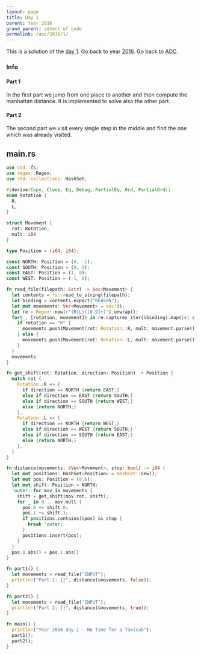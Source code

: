 ```yaml
---
layout: page
title: Day 1
parent: Year 2016
grand_parent: advent of code
permalink: /aoc/2016/1/
---
```


This is a solution of the [day 1](https://adventofcode.com/2016/day/1). Go back to year [2016](/aoc/2016). Go back to [AOC](/aoc/).

### Info

#### Part 1

In the first part we jump from one place to another and then compute the manhattan distance. It is implemented to solve also the other part.

#### Part 2

The second part we visit every single step in the middle and find the one which was already visited.

## main.rs

```rs
use std::fs;
use regex::Regex;
use std::collections::HashSet;

#[derive(Copy, Clone, Eq, Debug, PartialEq, Ord, PartialOrd)]
enum Rotation {
  R,
  L,
}

struct Movement {
  rot: Rotation,
  mult: i64
}

type Position = (i64, i64);

const NORTH: Position = (0, -1);
const SOUTH: Position = (0, 1);
const EAST: Position = (1, 0);
const WEST: Position = (-1, 0);

fn read_file(filepath: &str) -> Vec<Movement> {
  let contents = fs::read_to_string(filepath);
  let binding = contents.expect("REASON");
  let mut movements: Vec<Movement> = vec!();
  let re = Regex::new(r"(R|L)([0-9]+)").unwrap();
  for(_, [rotation, movement]) in re.captures_iter(&binding).map(|c| c.extract()) {
    if rotation == "R" {
      movements.push(Movement{rot: Rotation::R, mult: movement.parse().unwrap()});
    } else {
      movements.push(Movement{rot: Rotation::L, mult: movement.parse().unwrap()});
    }
  }
  movements
}

fn get_shift(rot: Rotation, direction: Position) -> Position {
  match rot {
    Rotation::R => {
      if direction == NORTH {return EAST;}
      else if direction == EAST {return SOUTH;}
      else if direction == SOUTH {return WEST;}
      else {return NORTH;}
    },
    Rotation::L => {
      if direction == NORTH {return WEST;}
      else if direction == WEST {return SOUTH;}
      else if direction == SOUTH {return EAST;}
      else {return NORTH;}
    },
  }
}

fn distance(movements: &Vec<Movement>, stop: bool) -> i64 {
  let mut positions: HashSet<Position> = HashSet::new();
  let mut pos: Position = (0,0);
  let mut shift: Position = NORTH;
  'outer: for mov in movements {
    shift = get_shift(mov.rot, shift);
    for _ in 0 .. mov.mult {
      pos.0 += shift.0;
      pos.1 += shift.1;
      if positions.contains(&pos) && stop {
        break 'outer;
      }
      positions.insert(pos);
    }
  }
  pos.0.abs() + pos.1.abs()
}

fn part1() {
  let movements = read_file("INPUT");
  println!("Part 1: {}", distance(&movements, false));
}

fn part2() {
  let movements = read_file("INPUT");
  println!("Part 2: {}", distance(&movements, true));
}

fn main() {
  println!("Year 2016 day 1 - No Time for a Taxicab");
  part1();
  part2();
}
```

